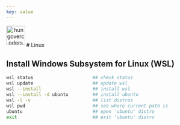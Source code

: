 ```yaml
---
key: value
---
```


<header class="site-header">
  <a href="https://blog.hungovercoders.com"><img alt="hungovercoders" src="../assets/logo3.ico"
    width=50px align="left"></a>
</header>
# Linux

## Install Windows Subsystem for Linux (WSL)

```bash
wsl status                      ## check status
wsl update                      ## update wsl
wsl --install                   ## install wsl
wsl --install -d ubuntu         ## install ubuntu
wsl -l -v                       ## list distros
wsl pwd                         ## see where current path is
ubuntu                          ## open 'ubuntu' distro
exit                            ## exit 'ubuntu' distro
```
